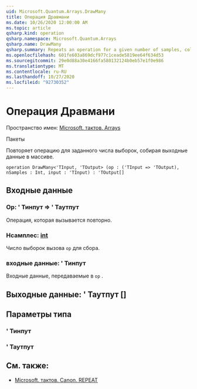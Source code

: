 ```yaml
---
uid: Microsoft.Quantum.Arrays.DrawMany
title: Операция Дравмани
ms.date: 10/26/2020 12:00:00 AM
ms.topic: article
qsharp.kind: operation
qsharp.namespace: Microsoft.Quantum.Arrays
qsharp.name: DrawMany
qsharp.summary: Repeats an operation for a given number of samples, collecting its outputs in an array.
ms.openlocfilehash: 601fe603a869dcf977c1ceade5819ee64f634d53
ms.sourcegitcommit: 29e0d88a30e4166fa580132124b0eb57e1f0e986
ms.translationtype: MT
ms.contentlocale: ru-RU
ms.lasthandoff: 10/27/2020
ms.locfileid: "92730352"
---
```

# <a name="drawmany-operation"></a>Операция Дравмани

Пространство имен: [Microsoft. тактов. Arrays](xref:Microsoft.Quantum.Arrays)

Пакеты [](https://nuget.org/packages/)


Повторяет операцию для заданного числа выборок, собирая выходные данные в массиве.

```qsharp
operation DrawMany<'TInput, 'TOutput> (op : ('TInput => 'TOutput), nSamples : Int, input : 'TInput) : 'TOutput[]
```


## <a name="input"></a>Входные данные

### <a name="op--tinput--toutput"></a>Op: ' Тинпут => ' Таутпут 

Операция, которая вызывается повторно.


### <a name="nsamples--int"></a>Нсамплес: [int](xref:microsoft.quantum.lang-ref.int)

Число выборок вызова `op` для сбора.


### <a name="input--tinput"></a>входные данные: ' Тинпут

Входные данные, передаваемые в `op` .



## <a name="output--toutput"></a>Выходные данные: ' Таутпут []



## <a name="type-parameters"></a>Параметры типа

### <a name="tinput"></a>' Тинпут


### <a name="toutput"></a>' Таутпут



## <a name="see-also"></a>См. также:

- [Microsoft. тактов. Canon. REPEAT](xref:Microsoft.Quantum.Canon.Repeat)